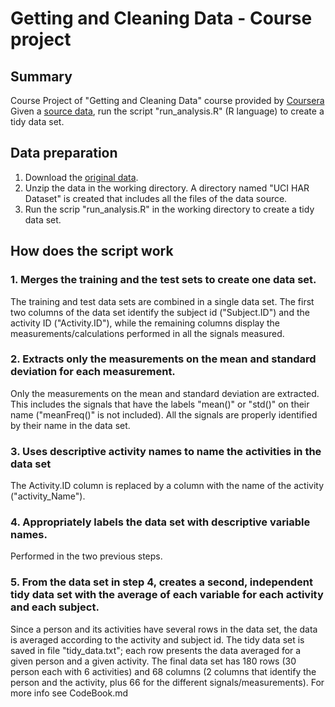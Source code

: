 # Getting and Cleaning Data - Course project

## Summary
Course Project of "Getting and Cleaning Data" course provided by [Coursera](https://www.coursera.org/) 
Given a [source data](https://d396qusza40orc.cloudfront.net/getdata%2Fprojectfiles%2FUCI%20HAR%20Dataset.zip), run the script "run_analysis.R" (R language) to create a tidy data set. 

## Data preparation 
1. Download the [original data](https://d396qusza40orc.cloudfront.net/getdata%2Fprojectfiles%2FUCI%20HAR%20Dataset.zip). 
2. Unzip the data in the working directory. A directory named "UCI HAR Dataset" is created that includes all the files of the data source. 
3. Run the scrip "run_analysis.R" in the working directory to create a tidy data set.  



## How does the script work
### 1. Merges the training and the test sets to create one data set. 
The training and test data sets are combined in a single data set. The first two columns of the data set identify the subject id ("Subject.ID") and the activity ID ("Activity.ID"), while the remaining columns display the measurements/calculations performed in all the signals measured. 

### 2. Extracts only the measurements on the mean and standard deviation for each measurement.
Only the measurements on the mean and standard deviation are extracted. This includes the signals that have the labels "mean()" or "std()" on their name ("meanFreq()" is not included). All the signals are properly identified by their name in the data set. 

### 3. Uses descriptive activity names to name the activities in the data set
The Activity.ID column is replaced by a column with the name of the activity ("activity_Name"). 

### 4. Appropriately labels the data set with descriptive variable names. 
Performed in the two previous steps. 

### 5. From the data set in step 4, creates a second, independent tidy data set with the average of each variable for each activity and each subject.
Since a person and its activities have several rows in the data set, the data is averaged according to the activity and subject id. The tidy data set is saved in file "tidy_data.txt"; each row presents the data averaged for a given person and a given activity. The final data set has 180 rows (30 person each with 6 activities) and 68 columns (2 columns that identify the person and the activity, plus 66 for the different signals/measurements). For more info see CodeBook.md
